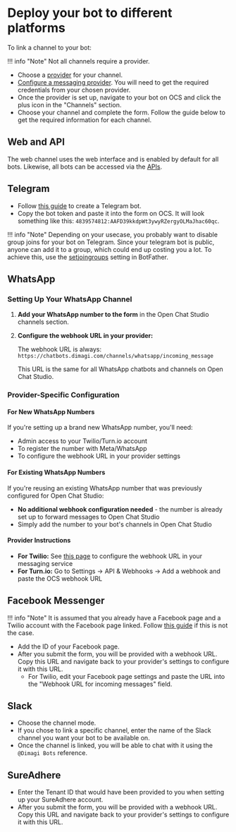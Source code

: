 # Deploy your bot to different platforms

To link a channel to your bot:

!!! info "Note"
    Not all channels require a provider.

- Choose a [provider][2] for your channel.
- [Configure a messaging provider][6]. You will need to get the required credentials from your chosen provider.
- Once the provider is set up, navigate to your bot on OCS and click the plus icon in the "Channels" section.
- Choose your channel and complete the form. Follow the guide below to get the required information for each channel.

## Web and API
The web channel uses the web interface and is enabled by default for all bots. Likewise, all bots can be accessed via the [APIs][api].

## Telegram
- Follow [this guide][1] to create a Telegram bot.
- Copy the bot token and paste it into the form on OCS. It will look something like this: `4839574812:AAFD39kkdpWt3ywyRZergyOLMaJhac60qc`.


!!! info "Note"
    Depending on your usecase, you probably want to disable group joins for your bot on Telegram. Since your telegram bot is public, anyone can add it to a group, which could end up costing you a lot. To achieve this, use the [setjoingroups][5] setting in BotFather.

## WhatsApp

### Setting Up Your WhatsApp Channel

1. **Add your WhatsApp number to the form** in the Open Chat Studio channels section.

2. **Configure the webhook URL in your provider:**

   The webhook URL is always: `https://chatbots.dimagi.com/channels/whatsapp/incoming_message`

   This URL is the same for all WhatsApp chatbots and channels on Open Chat Studio.

### Provider-Specific Configuration

#### For New WhatsApp Numbers
If you're setting up a brand new WhatsApp number, you'll need:
- Admin access to your Twilio/Turn.io account
- To register the number with Meta/WhatsApp
- To configure the webhook URL in your provider settings

#### For Existing WhatsApp Numbers
If you're reusing an existing WhatsApp number that was previously configured for Open Chat Studio:
- **No additional webhook configuration needed** - the number is already set up to forward messages to Open Chat Studio
- Simply add the number to your bot's channels in Open Chat Studio

#### Provider Instructions
- **For Twilio:** See [this page][3] to configure the webhook URL in your messaging service
- **For Turn.io:** Go to Settings → API & Webhooks → Add a webhook and paste the OCS webhook URL


## Facebook Messenger
!!! info "Note"
    It is assumed that you already have a Facebook page and a Twilio account with the Facebook page linked. Follow [this guide][4] if this is not the case.

- Add the ID of your Facebook page.
- After you submit the form, you will be provided with a webhook URL. Copy this URL and navigate back to your provider's settings to configure it with this URL.
    - For Twilio, edit your Facebook page settings and paste the URL into the "Webhook URL for incoming messages" field.

## Slack
- Choose the channel mode.
- If you chose to link a specific channel, enter the name of the Slack channel you want your bot to be available on.
- Once the channel is linked, you will be able to chat with it using the `@Dimagi Bots` reference.

## SureAdhere
- Enter the Tenant ID that would have been provided to you when setting up your SureAdhere account.
- After you submit the form, you will be provided with a webhook URL. Copy this URL and navigate back to your provider's settings to configure it with this URL.


[1]: https://core.telegram.org/bots#how-do-i-create-a-bot
[2]: ../concepts/team/messaging_providers.md
[3]: https://www.twilio.com/docs/WhatsApp/api#configuring-inbound-message-webhooks
[4]: https://www.twilio.com/docs/conversations/Facebook-messenger#setting-up-the-Facebook-messenger-channel
[5]: https://core.Telegram.org/bots/features#:~:text=/setjoingroups%20%E2%80%93%20toggle%20whether%20your%20bot%20can%20be%20added%20to%20groups%20or%20not.%20All%20bots%20must%20be%20able%20to%20process%20direct%20messages%2C%20but%20if%20your%20bot%20was%20not%20designed%20to%20work%20in%20groups%2C%20you%20can%20disable%20this.
[6]: ./configure_providers.md
[7]: https://chatbots.dimagi.com/users/profile/
[8]: https://chatbots.dimagi.com/api/docs/
[api]: ./api_access.md

